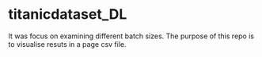 # titanicdataset_DL
It was focus on examining different batch sizes. The purpose of this repo is to visualise resuts in a page csv file.
